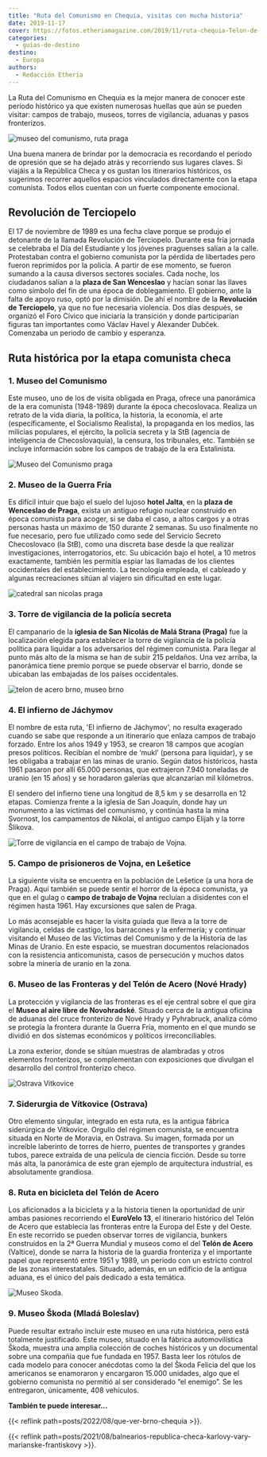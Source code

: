 ```yaml
---
title: "Ruta del Comunismo en Chequia, visitas con mucha historia"
date: 2019-11-17
cover: https://fotos.etheriamagazine.com/2019/11/ruta-chequia-Telon-de-Acero-de-Satov-Museo-Tecnico-de-Brno.jpg
categories: 
  - guias-de-destino
destino: 
  - Europa
authors: 
  - Redacción Etheria
---
```


La Ruta del Comunismo en Chequia es la mejor manera de conocer este período histórico ya 
que existen numerosas huellas que aún se pueden visitar: campos de trabajo, museos, 
torres de vigilancia, aduanas y pasos fronterizos. 

![museo del comunismo, ruta praga](https://fotos.etheriamagazine.com/2019/11/ruta-chequia-Museo-del-Comunismo-1.jpg "Museo del Comunismo (Praga).")

Una buena manera de brindar por la democracia es recordando el período de opresión que 
se ha dejado atrás y recorriendo sus lugares claves. Si viajáis a la República Checa y 
os gustan los itinerarios históricos, os sugerimos recorrer aquellos espacios vinculados 
directamente con la etapa comunista. Todos ellos cuentan con un fuerte componente 
emocional. 

## Revolución de Terciopelo

El 17 de noviembre de 1989 es una fecha clave porque se produjo el detonante de la 
llamada Revolución de Terciopelo. Durante esa fría jornada se celebraba el Día del 
Estudiante y los jóvenes praguenses salían a la calle. Protestaban contra el gobierno 
comunista por la pérdida de libertades pero fueron reprimidos por la policía. A partir 
de ese momento, se fueron sumando a la causa diversos sectores sociales. Cada noche, los 
ciudadanos salían a la **plaza de San Wenceslao** y hacían sonar las llaves como símbolo 
del fin de una época de doblegamiento. El gobierno, ante la falta de apoyo ruso, optó 
por la dimisión. De ahí el nombre de la **Revolución de Terciopelo**, ya que no fue 
necesaria violencia. Dos días después, se organizó el Foro Cívico que iniciaría la 
transición y donde participarían figuras tan importantes como Václav Havel y Alexander 
Dubček. Comenzaba un periodo de cambio y esperanza. 

## Ruta histórica por la etapa comunista checa

### 1\. Museo del Comunismo

Este museo, uno de los de visita obligada en Praga, ofrece una panorámica de la era 
comunista (1948-1989) durante la época checoslovaca. Realiza un retrato de la vida 
diaria, la política, la historia, la economía, el arte (específicamente, el Socialismo 
Realista), la propaganda en los medios, las milicias populares, el ejército, la policía 
secreta y la StB (agencia de inteligencia de Checoslovaquia), la censura, los 
tribunales, etc. También se incluye información sobre los campos de trabajo de la era 
Estalinista. 

![Museo del Comunismo praga](https://fotos.etheriamagazine.com/2019/11/ruta-chequia-Museo-del-Comunismo.jpg "Museo del Comunismo. © D. Kyndrová")

### 2\. Museo de la Guerra Fría

Es difícil intuir que bajo el suelo del lujoso **hotel Jalta**, en la **plaza de 
Wenceslao de Praga**, exista un antiguo refugio nuclear construido en época comunista 
para acoger, si se daba el caso, a altos cargos y a otras personas hasta un máximo de 
150 durante 2 semanas. Su uso finalmente no fue necesario, pero fue utilizado como sede 
del Servicio Secreto Checoslovaco (la StB), como una discreta base desde la que realizar 
investigaciones, interrogatorios, etc. Su ubicación bajo el hotel, a 10 metros 
exactamente, también les permitía espiar las llamadas de los clientes occidentales del 
establecimiento. La tecnología empleada, el cableado y algunas recreaciones sitúan al 
viajero sin dificultad en este lugar. 

![catedral san nicolas praga](https://fotos.etheriamagazine.com/2019/11/ruta-chequia-iglesia-san-nicolas.jpg "Cúpula y torre de la Iglesia de San Nicolás. © Polina Podlesnaya")

### 3\. Torre de vigilancia de la policía secreta

El campanario de la **iglesia de San Nicolás de Malá Strana (Praga)** fue la 
localización elegida para establecer la torre de vigilancia de la policía política para 
liquidar a los adversarios del régimen comunista. Para llegar al punto más alto de la 
misma se han de subir 215 peldaños. Una vez arriba, la panorámica tiene premio porque se 
puede observar el barrio, donde se ubicaban las embajadas de los países occidentales. 

![telon de acero brno, museo brno](https://fotos.etheriamagazine.com/2019/11/ruta-chequia-Telon-de-Acero-de-Satov-Museo-Tecnico-de-Brno.jpg "Museo Técnico de Brno.")

### 4\. El infierno de Jáchymov

El nombre de esta ruta, 'El infierno de Jáchymov', no resulta exagerado cuando se sabe 
que responde a un itinerario que enlaza campos de trabajo forzado. Entre los años 1949 y 
1953, se crearon 18 campos que acogían presos políticos. Recibían el nombre de ‘mukl’ 
(persona para liquidar), y se les obligaba a trabajar en las minas de uranio. Según 
datos históricos, hasta 1961 pasaron por allí 65.000 personas, que extrajeron 7.940 
toneladas de uranio (en 15 años) y se horadaron galerías que alcanzarían mil kilómetros. 

El sendero del infierno tiene una longitud de 8,5 km y se desarrolla en 12 etapas. 
Comienza frente a la iglesia de San Joaquín, donde hay un monumento a las víctimas del 
comunismo, y continúa hasta la mina Svornost, los campamentos de Nikolai, el antiguo 
campo Elijah y la torre Šlikova. 

![](https://fotos.etheriamagazine.com/2019/11/ruta-chequia-Monumento-Vojna-Lesetice-torre-de-vigilancia.jpg "Torre de vigilancia en el campo de trabajo de Vojna.")

### 5\. Campo de prisioneros de Vojna, en Lešetice

La siguiente visita se encuentra en la población de Lešetice (a una hora de Praga). Aquí 
también se puede sentir el horror de la época comunista, ya que en el gulag o **campo de 
trabajo de Vojna** recluían a disidentes con el régimen hasta 1961. Hay excursiones que 
salen de Praga. 

Lo más aconsejable es hacer la visita guiada que lleva a la torre de vigilancia, celdas 
de castigo, los barracones y la enfermería; y continuar visitando el Museo de las 
Víctimas del Comunismo y de la Historia de las Minas de Uranio. En este espacio, se 
muestran documentos relacionados con la resistencia anticomunista, casos de persecución 
y muchos datos sobre la minería de uranio en la zona. 

### 6\. Museo de las Fronteras y del Telón de Acero (Nové Hrady)

La protección y vigilancia de las fronteras es el eje central sobre el que gira el 
**Museo al aire libre de Novohradské**. Situado cerca de la antigua oficina de aduanas 
del cruce fronterizo de Nové Hrady y Pyhrabruck, analiza cómo se protegía la frontera 
durante la Guerra Fría, momento en el que mundo se dividió en dos sistemas económicos y 
políticos irreconciliables. 

La zona exterior, donde se sitúan muestras de alambradas y otros elementos fronterizos, 
se complementan con exposiciones que divulgan el desarrollo del control fronterizo 
checo. 

![Ostrava Vitkovice](https://fotos.etheriamagazine.com/2019/11/ruta-chequia-Ostrava-Vitkovice.jpg "Ostrava Vítkovice. ©UPVISION.")

### 7\. Siderurgia de Vítkovice (Ostrava)

Otro elemento singular, integrado en esta ruta, es la antigua fábrica siderúrgica de 
Vítkovice. Orgullo del régimen comunista, se encuentra situada en Norte de Moravia, en 
Ostrava. Su imagen, formada por un increíble laberinto de torres de hierro, puentes de 
transportes y grandes tubos, parece extraída de una película de ciencia ficción. Desde 
su torre más alta, la panorámica de este gran ejemplo de arquitectura industrial, es 
absolutamente grandiosa. 

### 8\. Ruta en bicicleta del Telón de Acero

Los aficionados a la bicicleta y a la historia tienen la oportunidad de unir ambas 
pasiones recorriendo el **EuroVelo 13**, el itinerario histórico del Telón de Acero que 
establecía las fronteras entre la Europa del Este y del Oeste. En este recorrido se 
pueden observar torres de vigilancia, bunkers construidos en la 2ª Guerra Mundial y 
museos como el del **Telón de Acero** (Valtice), donde se narra la historia de la 
guardia fronteriza y el importante papel que representó entre 1951 y 1989, un periodo 
con un estricto control de las zonas interestatales. Situado, además, en un edificio de 
la antigua aduana, es el único del país dedicado a esta temática. 

![Museo Skoda.](https://fotos.etheriamagazine.com/2019/11/ruta-chequia-skoda-Museum.jpg "Museo Skoda.")

### 9\. Museo Škoda (Mladá Boleslav)

Puede resultar extraño incluir este museo en una ruta histórica, pero está totalmente 
justificado. Este museo, situado en la fábrica automovilística Škoda, muestra una amplia 
colección de coches históricos y un documental sobre una compañía que fue fundada en 
1957. Basta leer los rótulos de cada modelo para conocer anécdotas como la del Škoda 
Felicia del que los americanos se enamoraron y encargaron 15.000 unidades, algo que el 
gobierno comunista no permitió al ser considerado “el enemigo”. Se les entregaron, 
únicamente, 408 vehículos. 

**También te puede interesar...** 

{{< reflink path=posts/2022/08/que-ver-brno-chequia >}}. 

{{< reflink 
path=posts/2021/08/balnearios-republica-checa-karlovy-vary-marianske-frantiskovy >}}.
